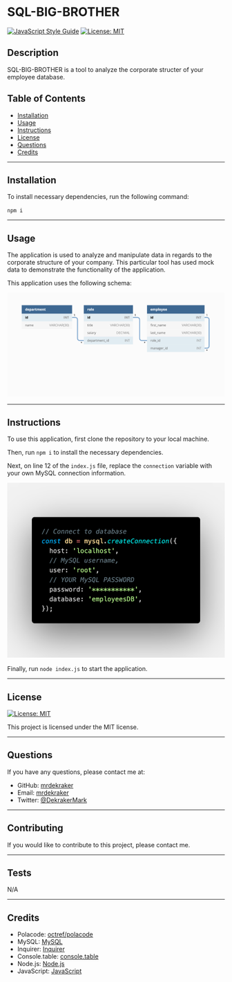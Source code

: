 # SQL-BIG-BROTHER

[![JavaScript Style Guide](https://img.shields.io/badge/code_style-standard-brightgreen.svg)](https://standardjs.com) [![License: MIT](https://img.shields.io/badge/License-MIT-yellow.svg)](https://opensource.org/licenses/MIT)

## Description

SQL-BIG-BROTHER is a tool to analyze the corporate structer of your employee database.

## Table of Contents

- [Installation](#installation)
- [Usage](#usage)
- [Instructions](#instructions)
- [License](#license)
- [Questions](#questions)
- [Credits](#credits)

---

## Installation

To install necessary dependencies, run the following command:

`npm i`

---

## Usage

The application is used to analyze and manipulate data in regards to the corporate structure of your company. This particular tool has used mock data to demonstrate the functionality of the application.

This application uses the following schema:

![Schema](./assets/img/hwDemo.png)

---

## Instructions

To use this application, first clone the repository to your local machine.

Then, run `npm i` to install the necessary dependencies.

Next, on line 12 of the `index.js` file, replace the `connection` variable with your own MySQL connection information.

![pic](./assets/img/pw.png)

Finally, run `node index.js` to start the application.

---

## License

[![License: MIT](https://img.shields.io/badge/License-MIT-yellow.svg)](https://opensource.org/licenses/MIT)

This project is licensed under the MIT license.

---

## Questions

If you have any questions, please contact me at:

- GitHub: [mrdekraker](https://github.com/mrdekraker)
- Email: [mrdekraker](mailto:mrdekraker@gmail.com)
- Twitter: [@DekrakerMark](https://twitter.com/DekrakerMark)

---

## Contributing

If you would like to contribute to this project, please contact me.

---

## Tests

N/A

---

## Credits

- Polacode: [octref/polacode](https://github.com/octref/polacode)
- MySQL: [MySQL](https://www.mysql.com/)
- Inquirer: [Inquirer](https://www.npmjs.com/package/inquirer)
- Console.table: [console.table](https://www.npmjs.com/package/console.table)
- Node.js: [Node.js](https://nodejs.org/en/)
- JavaScript: [JavaScript](https://www.javascript.com/)
